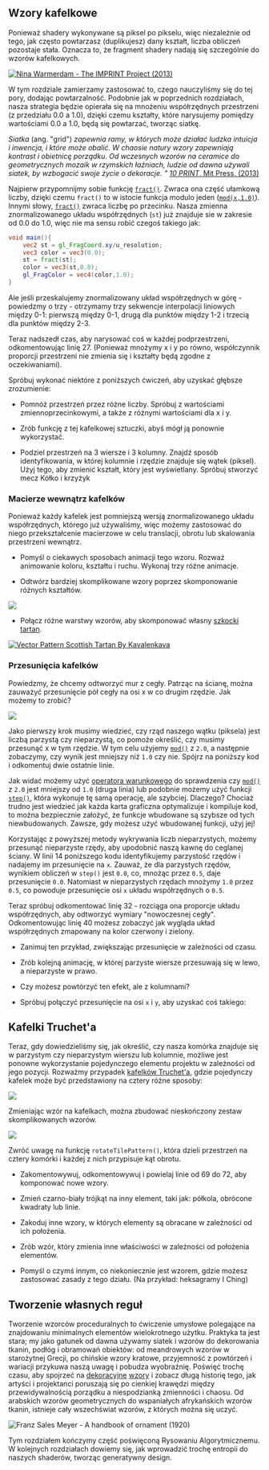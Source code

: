 ## Wzory kafelkowe

Ponieważ shadery wykonywane są piksel po pikselu, więc niezależnie od tego, jak często powtarzasz (duplikujesz) dany kształt, liczba obliczeń pozostaje stała. Oznacza to, że fragment shadery nadają się szczególnie do wzorów kafelkowych.

[ ![Nina Warmerdam - The IMPRINT Project (2013)](warmerdam.jpg) ](../edit.php#09/dots5.frag)

W tym rozdziale zamierzamy zastosować to, czego nauczyliśmy się do tej pory, dodając powtarzalność. Podobnie jak w poprzednich rozdziałach, nasza strategia będzie opierała się na mnożeniu współrzędnych przestrzeni (z przedziału 0.0 a 1.0), dzięki czemu kształty, które narysujemy pomiędzy wartościami 0.0 a 1.0, będą się powtarzać, tworząc siatkę.

*Siatka* (ang. "grid") *zapewnia ramy, w których może działać ludzka intuicja i inwencja, i które może obalić. W chaosie natury wzory zapewniają kontrast i obietnicę porządku. Od wczesnych wzorów na ceramice do geometrycznych mozaik w rzymskich łaźniach, ludzie od dawna używali siatek, by wzbogacić swoje życie o dekoracje. "* [*10 PRINT*, Mit Press, (2013)](http://10print.org/)

Najpierw przypomnijmy sobie funkcję [``fract()``](../glossary/?search=fract). Zwraca ona część ułamkową liczby, dzięki czemu ``fract()`` to w istocie funkcja modulo jeden ([``mod(x,1.0)``](../glossary/?search=mod)). Innymi słowy, [``fract()``](../glossary/?search=fract) zwraca liczbę po przecinku. Nasza zmienna znormalizowanego układu współrzędnych (``st``) już znajduje sie w zakresie od 0.0 do 1.0, więc nie ma sensu robić czegoś takiego jak:

<!-- ## Patterns

Since shader programs are executed by pixel-by-pixel no matter how much you repeat a shape the number of calculations stays constant. This means that fragment shaders are particulary suitable for tile patterns.

[ ![Nina Warmerdam - The IMPRINT Project (2013)](warmerdam.jpg) ](../edit.php#09/dots5.frag)

In this chapter we are going to apply what we've learned so far and repeat it along a canvas. Like in previous chapters, our strategy will be based on multiplying the space coordinates (between 0.0 and 1.0), so that the shapes we draw between the values 0.0 and 1.0 will be repeated to make a grid.

*"The grid provides a framework within which human intuition and invention can operate and that it can subvert. Within the chaos of nature patterns provide a constrast and promise of order. From early patterns on pottery to geometric mosaics in Roman baths, people have long used grids to enhance their lives with decoration."* [*10 PRINT*, Mit Press, (2013)](http://10print.org/)

First let's remember the [```fract()```](../glossary/?search=fract) function. It returns the fractional part of a number, making ```fract()``` in essence the modulo of one ([```mod(x,1.0)```](../glossary/?search=mod)). In other words, [```fract()```](../glossary/?search=fract) returns the number after the floating point. Our normalized coordinate system variable (```st```) already goes from 0.0 to 1.0 so it doesn't make sense to do something like: -->

```glsl
void main(){
	vec2 st = gl_FragCoord.xy/u_resolution;
	vec3 color = vec3(0.0);
    st = fract(st);
	color = vec3(st,0.0);
	gl_FragColor = vec4(color,1.0);
}
```

Ale jeśli przeskalujemy znormalizowany układ współrzędnych w górę - powiedzmy o trzy - otrzymamy trzy sekwencje interpolacji liniowych między 0-1: pierwszą między 0-1, drugą dla punktów między 1-2 i trzecią dla punktów między 2-3.

<!-- But if we scale the normalized coordinate system up - let's say by three - we will get three sequences of linear interpolations between 0-1: the first one between 0-1, the second one for the floating points between 1-2 and the third one for the floating points between 2-3. -->

<div class="codeAndCanvas" data="grid-making.frag"></div>

Teraz nadszedł czas, aby narysować coś w każdej podprzestrzeni, odkomentowując linię 27. (Ponieważ mnożymy x i y po równo, współczynnik proporcji przestrzeni nie zmienia się i kształty będą zgodne z oczekiwaniami).

Spróbuj wykonać niektóre z poniższych ćwiczeń, aby uzyskać głębsze zrozumienie:

<!-- Now it's time to draw something in each subspace, by uncommenting line 27. (Because we are multiplying equally in x and y the aspect ratio of the space doesn't change and shapes will be as expected.)

Try some of the following exercises to get a deeper understanding: -->

* Pomnóż przestrzeń przez różne liczby. Spróbuj z wartościami zmiennoprzecinkowymi, a także z różnymi wartościami dla x i y.

* Zrób funkcję z tej kafelkowej sztuczki, abyś mógł ją ponownie wykorzystać.

* Podziel przestrzeń na 3 wiersze i 3 kolumny. Znajdź sposób identyfikowania, w której kolumnie i rzędzie znajduje się wątek (piksel). Użyj tego, aby zmienić kształt, który jest wyświetlany. Spróbuj stworzyć mecz Kółko i krzyżyk

<!-- * Multiply the space by different numbers. Try with floating point values and also with different values for x and y.

* Make a reusable function of this tiling trick.

* Divide the space into 3 rows and 3 columns. Find a way to know in which column and row the thread is and use that to change the shape that is displaying. Try to compose a tic-tac-toe match. -->

### Macierze wewnątrz kafelków

Ponieważ każdy kafelek jest pomniejszą wersją znormalizowanego układu współrzędnych, którego już używaliśmy, więc możemy zastosować do niego przekształcenie macierzowe w celu translacji, obrotu lub skalowania przestrzeni wewnątrz.

<!-- ### Apply matrices inside patterns

Since each subdivision or cell is a smaller version of the normalized coordinate system we have already been using, we can apply a matrix transformation to it in order to translate, rotate or scale the space inside. -->

<div class="codeAndCanvas" data="checks.frag"></div>

* Pomyśl o ciekawych sposobach animacji tego wzoru. Rozważ animowanie koloru, kształtu i ruchu. Wykonaj trzy różne animacje.

* Odtwórz bardziej skomplikowane wzory poprzez skomponowanie różnych kształtów.

<!-- * Think of interesting ways of animating this pattern. Consider animating color, shapes and motion. Make three different animations.

* Recreate more complicated patterns by composing different shapes. -->


[![](diamondtiles-long.png)](../edit.php#09/diamondtiles.frag)

* Połącz różne warstwy wzorów, aby skomponować własny [szkocki tartan](https://www.google.com/search?q=scottish+patterns+fabric&tbm=isch&tbo=u&source=univ&sa=X&ei=Y1aFVfmfD9P-yQTLuYCIDA&ved=0CB4QsAQ&biw=1399&bih=799#tbm=isch&q=Scottish+Tartans+Patterns).

<!-- * Combine different layers of patterns to compose your own [Scottish Tartan Patterns](https://www.google.com/search?q=scottish+patterns+fabric&tbm=isch&tbo=u&source=univ&sa=X&ei=Y1aFVfmfD9P-yQTLuYCIDA&ved=0CB4QsAQ&biw=1399&bih=799#tbm=isch&q=Scottish+Tartans+Patterns). -->

[ ![Vector Pattern Scottish Tartan By Kavalenkava](tartan.jpg) ](http://graphicriver.net/item/vector-pattern-scottish-tartan/6590076)

### Przesunięcia kafelków

Powiedzmy, że chcemy odtworzyć mur z cegły. Patrząc na ścianę, można zauważyć przesunięcie pół cegły na osi x w co drugim rzędzie. Jak możemy to zrobić?

![](brick.jpg)

Jako pierwszy krok musimy wiedzieć, czy rząd naszego wątku (piksela) jest liczbą parzystą czy nieparzystą, co pomoże określić, czy musimy przesunąć x w tym rzędzie. W tym celu użyjemy [``mod()``](../glossary/?search=mod) z ``2.0``, a następnie zobaczymy, czy wynik jest mniejszy niż ``1.0`` czy nie. Spójrz na poniższy kod i odkomentuj dwie ostatnie linie.

<!-- ### Offset patterns

So let's say we want to imitate a brick wall. Looking at the wall, you can see a half brick offset on x in every other row. How we can do that?

![](brick.jpg)

As a first step we need to know if the row of our thread is an even or odd number, because we can use that to determine if we need to offset the x in that row.

____we have to fix these next two paragraphs together____

To determine if our thread is in an odd or even row, we are going to use [```mod()```](../glossary/?search=mod) of ```2.0``` and then see if the result is under ```1.0``` or not. Take a look at the following formula and uncomment the two last lines. -->

<div class="simpleFunction" data="y = mod(x,2.0);
// y = mod(x,2.0) < 1.0 ? 0. : 1. ;
// y = step(1.0,mod(x,2.0));"></div>

Jak widać możemy użyć [operatora warunkowego](https://en.wikipedia.org/wiki/%3F:) do sprawdzenia czy [``mod()``](../glossary/?search=mod) z ``2.0`` jest mniejszy od ``1.0`` (druga linia) lub podobnie możemy użyć funkcji [``step()``](../glossary/?search=step), która wykonuje tę samą operację, ale szybciej. Dlaczego? Chociaż trudno jest wiedzieć jak każda karta graficzna optymalizuje i kompiluje kod, to można bezpiecznie założyć, że funkcje wbudowane są szybsze od tych niewbudowanych. Zawsze, gdy możesz użyć wbudowanej funkcji, użyj jej!

Korzystając z powyższej metody wykrywania liczb nieparzystych, możemy przesunąć nieparzyste rzędy, aby upodobnić naszą kawnę do ceglanej ściany. W linii 14 poniższego kodu identyfikujemy parzystość rzędów i nadajemy im przesunięcie na ``x``. Zauważ, że dla parzystych rzędów, wynikiem obliczeń w `step()` jest ``0.0``, co, mnożąc przez ``0.5``, daje przesunięcie ``0.0``. Natomiast w nieparzystych rzędach mnożymy ``1.0`` przez ``0.5``, co powoduje przesunięcie osi ``x`` układu współrzędnych o ``0.5``.

<!-- As you can see we can use a [ternary operator](https://en.wikipedia.org/wiki/%3F:) to check if the [```mod()```](../glossary/?search=mod) of ```2.0``` is under ```1.0``` (second line) or similarly we can use a [```step()```](../glossary/?search=step) function which does the same operation, but faster. Why? Although is hard to know how each graphic card optimizes and compiles the code, it is safe to assume that built-in functions are faster than non-built-in ones. Everytime you can use a built-in function, use it!

So now that we have our odd number formula we can apply an offset to the odd rows to give a *brick* effect to our tiles. Line 14 of the following code is where we are using the function to "detect" odd rows and give them a half-unit offset on ```x```. Note that for even rows, the result of our function is ```0.0```, and multiplying ```0.0``` by the offset of ```0.5``` gives an offset of ```0.0```. But on odd rows we multiply the result of our function, ```1.0```, by the offset of ```0.5```, which moves the ```x``` axis of the coordinate system by ```0.5```. -->

Teraz spróbuj odkomentować linię 32 - rozciąga ona proporcje układu współrzędnych, aby odtworzyć wymiary "nowoczesnej cegły". Odkomentowując linię 40 możesz zobaczyć jak wygląda układ współrzędnych zmapowany na kolor czerwony i zielony.

<!-- Now try uncommenting line 32 - this stretches the aspect ratio of the coordinate system to mimic the aspect of a "modern brick". By uncommenting line 40 you can see how the coordinate system looks mapped to red and green. -->

<div class="codeAndCanvas" data="bricks.frag"></div>

* Zanimuj ten przykład, zwiększając przesunięcie w zależności od czasu.

* Zrób kolejną animację, w której parzyste wiersze przesuwają się w lewo, a nieparzyste w prawo.

* Czy możesz powtórzyć ten efekt, ale z kolumnami?

* Spróbuj połączyć przesunięcie na osi ``x`` i ``y``, aby uzyskać coś takiego:

<!-- * Try animating this by moving the offset according to time.

* Make another animation where even rows move to the left and odd rows move to the right.

* Can you repeat this effect but with columns?

* Try combining an offset on ```x``` and ```y``` axis to get something like this: -->

<a href="../edit.php#09/marching_dots.frag"><canvas id="custom" class="canvas" data-fragment-url="marching_dots.frag"  width="520px" height="200px"></canvas></a>

## Kafelki Truchet'a 

Teraz, gdy dowiedzieliśmy się, jak określić, czy nasza komórka znajduje się w parzystym czy nieparzystym wierszu lub kolumnie, możliwe jest ponowne wykorzystanie pojedynczego elementu projektu w zależności od jego pozycji. Rozważmy przypadek [kafelków Truchet'a](http://en.wikipedia.org/wiki/Truchet_tiles), gdzie pojedynczy kafelek może być przedstawiony na cztery różne sposoby:

<!-- ## Truchet Tiles

Now that we've learned how to tell if our cell is in an even or odd row or column, it's possible to reuse a single design element depending on its position. Consider the case of the [Truchet Tiles](http://en.wikipedia.org/wiki/Truchet_tiles) where a single design element can be presented in four different ways: -->

![](truchet-00.png)

Zmieniając wzór na kafelkach, można zbudować nieskończony zestaw skomplikowanych wzorów.

<!-- By changing the pattern across tiles, it's possible to construct an infinite set of complex designs. -->

![](truchet-01.png)

Zwróć uwagę na funkcję ``rotateTilePattern()``, która dzieli przestrzeń na cztery komórki i każdej z nich przypisuje kąt obrotu.

<!-- Pay close attention to the function ```rotateTilePattern()```, which subdivides the space into four cells and assigns an angle of rotation to each one. -->

<div class="codeAndCanvas" data="truchet.frag"></div>

* Zakomentowywuj, odkomentowywuj i powielaj linie od 69 do 72, aby komponować nowe wzory.

* Zmień czarno-biały trójkąt na inny element, taki jak: półkola, obrócone kwadraty lub linie.

* Zakoduj inne wzory, w których elementy są obracane w zależności od ich położenia.

* Zrób wzór, który zmienia inne właściwości w zależności od położenia elementów.

* Pomyśl o czymś innym, co niekoniecznie jest wzorem, gdzie możesz zastosować zasady z tego działu. (Na przykład: heksagramy I Ching)

<!-- * Comment, uncomment and duplicate lines 69 to 72 to compose new designs.

* Change the black and white triangle for another element like: half circles, rotated squares or lines.

* Code other patterns where the elements are rotated according to their position.

* Make a pattern that changes other properties according to the position of the elements.

* Think of something else that is not necessarily a pattern where you can apply the principles from this section. (Ex: I Ching hexagrams) -->

<a href="../edit.php#09/iching-01.frag"><canvas id="custom" class="canvas" data-fragment-url="iching-01.frag"  width="520px" height="200px"></canvas></a>

## Tworzenie własnych reguł

Tworzenie wzorców proceduralnych to ćwiczenie umysłowe polegające na znajdowaniu minimalnych elementów wielokrotnego użytku. Praktyka ta jest stara; my jako gatunek od dawna używamy siatek i wzorów do dekorowania tkanin, podłóg i obramowań obiektów: od meandrowych wzorów w starożytnej Grecji, po chińskie wzory kratowe, przyjemność z powtórzeń i wariacji przykuwa naszą uwagę i pobudza wyobraźnię. Poświęć trochę czasu, aby spojrzeć na [dekoracyjne](https://archive.org/stream/traditionalmetho00chririch#page/130/mode/2up) [wzory](https://www.pinterest.com/patriciogonzv/paterns/) i zobacz długą historię tego, jak artyści i projektanci poruszają się po cienkiej krawędzi między przewidywalnością porządku a niespodzianką zmienności i chaosu. Od arabskich wzorów geometrycznych do wspaniałych afrykańskich wzorów tkanin, istnieje cały wszechświat wzorów, z których można się uczyć.

<!-- ## Making your own rules

Making procedural patterns is a mental exercise in finding minimal reusable elements. This practice is old; we as a species have been using grids and patterns to decorate textiles, floors and borders of objects for a long time: from meanders patterns in ancient Greece, to Chinese lattice design, the pleasure of repetition and variation catches our imagination. Take some time to look at [decorative](https://archive.org/stream/traditionalmetho00chririch#page/130/mode/2up) [patterns](https://www.pinterest.com/patriciogonzv/paterns/) and see how artists and designers have a long history of navigating the fine edge between the predictability of order and the surprise of variation and chaos. From Arabic geometrical patterns, to gorgeous African fabric designs, there is an entire universe of patterns to learn from. -->

![Franz Sales Meyer - A handbook of ornament (1920)](geometricpatters.png)

Tym rozdziałem kończymy część poświęconą Rysowaniu Algorytmicznemu. W kolejnych rozdziałach dowiemy się, jak wprowadzić trochę entropii do naszych shaderów, tworząc generatywny design.

<!-- With this chapter we end the section on Algorithmic Drawing. In the following chapters we will learn how to bring some entropy to our shaders and produce generative designs. -->
